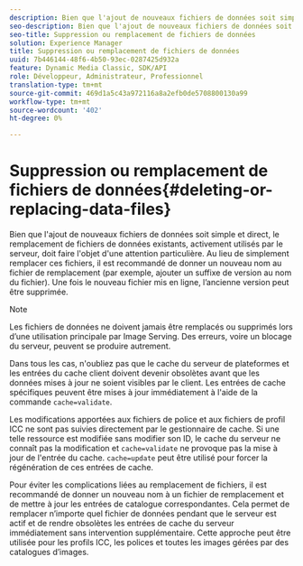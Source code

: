 ```yaml
---
description: Bien que l'ajout de nouveaux fichiers de données soit simple et direct, le remplacement de fichiers de données existants, activement utilisés par le serveur, doit faire l'objet d'une attention particulière. Au lieu de simplement remplacer ces fichiers, il est recommandé de donner un nouveau nom au fichier de remplacement (par exemple, ajouter un suffixe de version au nom du fichier). Une fois le nouveau fichier mis en ligne, l’ancienne version peut être supprimée.
seo-description: Bien que l'ajout de nouveaux fichiers de données soit simple et direct, le remplacement de fichiers de données existants, activement utilisés par le serveur, doit faire l'objet d'une attention particulière. Au lieu de simplement remplacer ces fichiers, il est recommandé de donner un nouveau nom au fichier de remplacement (par exemple, ajouter un suffixe de version au nom du fichier). Une fois le nouveau fichier mis en ligne, l’ancienne version peut être supprimée.
seo-title: Suppression ou remplacement de fichiers de données
solution: Experience Manager
title: Suppression ou remplacement de fichiers de données
uuid: 7b446144-48f6-4b50-93ec-0287425d932a
feature: Dynamic Media Classic, SDK/API
role: Développeur, Administrateur, Professionnel
translation-type: tm+mt
source-git-commit: 469d1a5c43a972116a8a2efb0de5708800130a99
workflow-type: tm+mt
source-wordcount: '402'
ht-degree: 0%

---
```



# Suppression ou remplacement de fichiers de données{#deleting-or-replacing-data-files}

Bien que l&#39;ajout de nouveaux fichiers de données soit simple et direct, le remplacement de fichiers de données existants, activement utilisés par le serveur, doit faire l&#39;objet d&#39;une attention particulière. Au lieu de simplement remplacer ces fichiers, il est recommandé de donner un nouveau nom au fichier de remplacement (par exemple, ajouter un suffixe de version au nom du fichier). Une fois le nouveau fichier mis en ligne, l’ancienne version peut être supprimée.

>[!NOTE]
>
>Les fichiers de données ne doivent jamais être remplacés ou supprimés lors d’une utilisation principale par Image Serving. Des erreurs, voire un blocage du serveur, peuvent se produire autrement.

Dans tous les cas, n&#39;oubliez pas que le cache du serveur de plateformes et les entrées du cache client doivent devenir obsolètes avant que les données mises à jour ne soient visibles par le client. Les entrées de cache spécifiques peuvent être mises à jour immédiatement à l&#39;aide de la commande `cache=validate`.

Les modifications apportées aux fichiers de police et aux fichiers de profil ICC ne sont pas suivies directement par le gestionnaire de cache. Si une telle ressource est modifiée sans modifier son ID, le cache du serveur ne connaît pas la modification et `cache=validate` ne provoque pas la mise à jour de l&#39;entrée du cache. `cache=update` peut être utilisé pour forcer la régénération de ces entrées de cache.

Pour éviter les complications liées au remplacement de fichiers, il est recommandé de donner un nouveau nom à un fichier de remplacement et de mettre à jour les entrées de catalogue correspondantes. Cela permet de remplacer n’importe quel fichier de données pendant que le serveur est actif et de rendre obsolètes les entrées de cache du serveur immédiatement sans intervention supplémentaire. Cette approche peut être utilisée pour les profils ICC, les polices et toutes les images gérées par des catalogues d’images.
